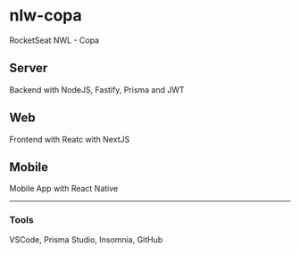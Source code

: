 # nlw-copa
RocketSeat NWL - Copa


## Server
Backend with NodeJS, Fastify, Prisma and JWT

## Web
Frontend with Reatc with NextJS

## Mobile
Mobile App with React Native

<hr>

### Tools
VSCode, Prisma Studio, Insomnia, GitHub
